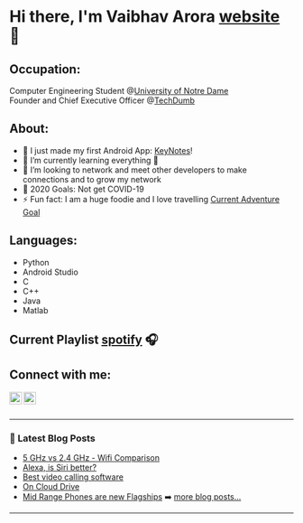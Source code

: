 # Hi there, I'm Vaibhav Arora [website] 👋

## Occupation: 
Computer Engineering Student @[University of Notre Dame][nd] <br />
Founder and Chief Executive Officer @[TechDumb][techdumb]

## About:
- 🔭 I just made my first Android App: [KeyNotes][app]!
- 🌱 I’m currently learning everything 🤣
- 👯 I’m looking to network and meet other developers to make connections and to grow my network
- 🥅 2020 Goals: Not get COVID-19
- ⚡ Fun fact: I am a huge foodie and I love travelling [Current Adventure Goal][travel]

## Languages:
- Python
- Android Studio
- C
- C++
- Java
- Matlab

## Current Playlist [spotify] 🎧

## Connect with me:

[<img align="left" alt="Vaibhav Arora | LinkedIn" width="22px" src="https://cdn.jsdelivr.net/npm/simple-icons@v3/icons/linkedin.svg" />][linkedin]
[<img align="left" alt="Vaibhav Arora | Instagram" width="22px" src="https://cdn.jsdelivr.net/npm/simple-icons@v3/icons/instagram.svg" />][instagram]

<br />
<br />

---

### 📕 Latest Blog Posts

- [5 GHz vs 2.4 GHz - Wifi Comparison](https://www.techdumb.net/post/2-4-vs-5-ghz-whats-the-difference)
- [Alexa, is Siri better?](https://www.techdumb.net/post/alexa-is-siri-better)
- [Best video calling software](https://www.techdumb.net/post/which-is-the-best-video-calling-software)
- [On Cloud Drive](https://www.techdumb.net/post/on-cloud-drive)
- [Mid Range Phones are new Flagships](https://www.techdumb.net/post/mid-range-phones-are-the-new-flagships)
➡️ [more blog posts...](https://www.techdumb.net/)

---
[techdumb]: https://www.techdumb.net/
[nd]: https://www.nd.edu/
[website]: https://linktr.ee/varora
[app]: https://play.google.com/store/apps/details?id=harmoniousmadness.harmoniousmadness.simplenotepad&hl=en_US&gl=US
[travel]: https://www.wisegeek.com/what-is-skydiving.htm
[instagram]: https://instagram.com/vaibhav_arora24
[linkedin]: https://linkedin.com/in/varora24
[spotify]: https://open.spotify.com/playlist/37i9dQZF1DWTLSN7iG21yC?si=oQnFRsC6SNSNOgn-or9iQw
